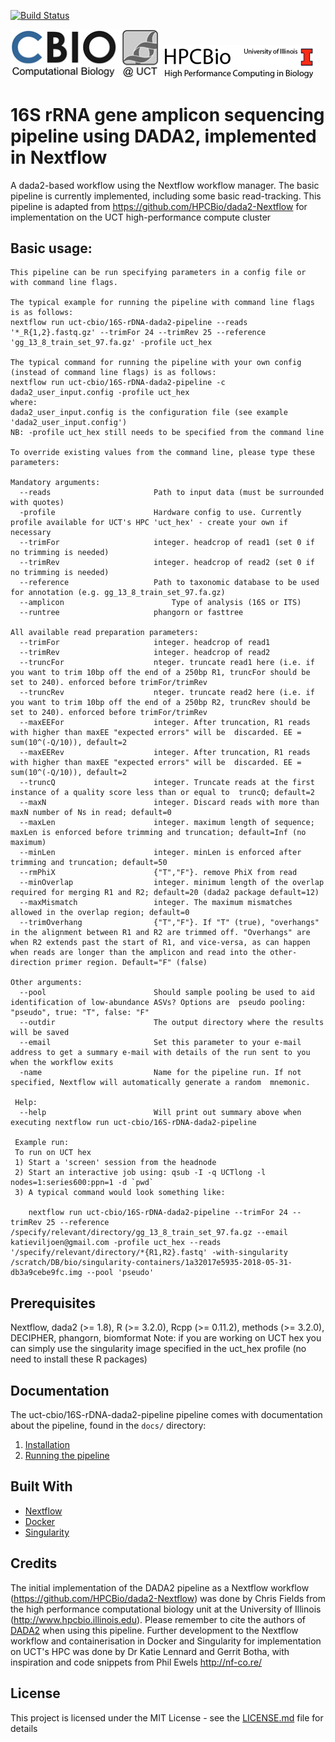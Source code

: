 [![Build Status](https://travis-ci.com/h3abionet/16S-rDNA-dada2-pipeline.svg?branch=master)](https://travis-ci.com/h3abionet/16S-rDNA-dada2-pipeline)

<p align="left">
  <img src="./assets/cbio_logo.png" width="240">
  <img src="./assets/HPCBio.png" width="240">
</p>

# 16S rRNA gene amplicon sequencing pipeline using DADA2, implemented in Nextflow

A dada2-based workflow using the Nextflow workflow manager.  The basic pipeline is currently implemented, including some basic read-tracking. This pipeline is adapted from https://github.com/HPCBio/dada2-Nextflow for implementation on the UCT high-performance compute cluster

## Basic usage:

    This pipeline can be run specifying parameters in a config file or with command line flags.

    The typical example for running the pipeline with command line flags is as follows:
    nextflow run uct-cbio/16S-rDNA-dada2-pipeline --reads '*_R{1,2}.fastq.gz' --trimFor 24 --trimRev 25 --reference 'gg_13_8_train_set_97.fa.gz' -profile uct_hex

    The typical command for running the pipeline with your own config (instead of command line flags) is as follows:
    nextflow run uct-cbio/16S-rDNA-dada2-pipeline -c dada2_user_input.config -profile uct_hex
    where:
    dada2_user_input.config is the configuration file (see example 'dada2_user_input.config')
    NB: -profile uct_hex still needs to be specified from the command line

    To override existing values from the command line, please type these parameters:

    Mandatory arguments:
      --reads                       Path to input data (must be surrounded with quotes)
      -profile                      Hardware config to use. Currently profile available for UCT's HPC 'uct_hex' - create your own if necessary
      --trimFor                     integer. headcrop of read1 (set 0 if no trimming is needed)
      --trimRev                     integer. headcrop of read2 (set 0 if no trimming is needed)
      --reference                   Path to taxonomic database to be used for annotation (e.g. gg_13_8_train_set_97.fa.gz)
      --amplicon		                Type of analysis (16S or ITS)
      --runtree                     phangorn or fasttree

    All available read preparation parameters:
      --trimFor                     integer. headcrop of read1
      --trimRev                     integer. headcrop of read2
      --truncFor                    nteger. truncate read1 here (i.e. if you want to trim 10bp off the end of a 250bp R1, truncFor should be set to 240). enforced before trimFor/trimRev
      --truncRev                    nteger. truncate read2 here (i.e. if you want to trim 10bp off the end of a 250bp R2, truncRev should be set to 240). enforced before trimFor/trimRev
      --maxEEFor                    integer. After truncation, R1 reads with higher than maxEE "expected errors" will be  discarded. EE = sum(10^(-Q/10)), default=2
      --maxEERev                    integer. After truncation, R1 reads with higher than maxEE "expected errors" will be  discarded. EE = sum(10^(-Q/10)), default=2
      --truncQ                      integer. Truncate reads at the first instance of a quality score less than or equal to  truncQ; default=2
      --maxN                        integer. Discard reads with more than maxN number of Ns in read; default=0
      --maxLen                      integer. maximum length of sequence; maxLen is enforced before trimming and truncation; default=Inf (no maximum)
      --minLen                      integer. minLen is enforced after trimming and truncation; default=50
      --rmPhiX                      {"T","F"}. remove PhiX from read              
      --minOverlap                  integer. minimum length of the overlap required for merging R1 and R2; default=20 (dada2 package default=12)
      --maxMismatch                 integer. The maximum mismatches allowed in the overlap region; default=0
      --trimOverhang                {"T","F"}. If "T" (true), "overhangs" in the alignment between R1 and R2 are trimmed off. "Overhangs" are when R2 extends past the start of R1, and vice-versa, as can happen when reads are longer than the amplicon and read into the other-direction primer region. Default="F" (false)

    Other arguments:
      --pool                        Should sample pooling be used to aid identification of low-abundance ASVs? Options are  pseudo pooling: "pseudo", true: "T", false: "F"
      --outdir                      The output directory where the results will be saved
      --email                       Set this parameter to your e-mail address to get a summary e-mail with details of the run sent to you when the workflow exits
      -name                         Name for the pipeline run. If not specified, Nextflow will automatically generate a random  mnemonic.

     Help:
      --help                        Will print out summary above when executing nextflow run uct-cbio/16S-rDNA-dada2-pipeline                                   

     Example run:
     To run on UCT hex
     1) Start a 'screen' session from the headnode
     2) Start an interactive job using: qsub -I -q UCTlong -l nodes=1:series600:ppn=1 -d `pwd`
     3) A typical command would look something like:

        nextflow run uct-cbio/16S-rDNA-dada2-pipeline --trimFor 24 --trimRev 25 --reference /specify/relevant/directory/gg_13_8_train_set_97.fa.gz --email katieviljoen@gmail.com -profile uct_hex --reads  '/specify/relevant/directory/*{R1,R2}.fastq' -with-singularity /scratch/DB/bio/singularity-containers/1a32017e5935-2018-05-31- db3a9cebe9fc.img --pool 'pseudo'


## Prerequisites

Nextflow, dada2 (>= 1.8), R (>= 3.2.0), Rcpp (>= 0.11.2), methods (>= 3.2.0), DECIPHER, phangorn, biomformat
Note: if you are working on UCT hex you can simply use the singularity image specified in the uct_hex profile (no need to install these R packages)

## Documentation
The uct-cbio/16S-rDNA-dada2-pipeline pipeline comes with documentation about the pipeline, found in the `docs/` directory:

1. [Installation](docs/installation.md)
2. [Running the pipeline](docs/usage.md)

## Built With

* [Nextflow](https://www.nextflow.io/)
* [Docker](https://www.docker.com/what-docker)
* [Singularity](https://singularity.lbl.gov/)


## Credits

The initial implementation of the DADA2 pipeline as a Nextflow workflow (https://github.com/HPCBio/dada2-Nextflow) was done by Chris Fields from the high performance computational biology unit at the University of Illinois (http://www.hpcbio.illinois.edu). Please remember to cite the authors of [DADA2](https://www.ncbi.nlm.nih.gov/pmc/articles/PMC4927377/) when using this pipeline. Further development to the Nextflow workflow and containerisation in Docker and Singularity for implementation on UCT's HPC was done by Dr Katie Lennard and Gerrit Botha, with inspiration and code snippets from Phil Ewels http://nf-co.re/

## License

This project is licensed under the MIT License - see the [LICENSE.md](LICENSE.md) file for details

